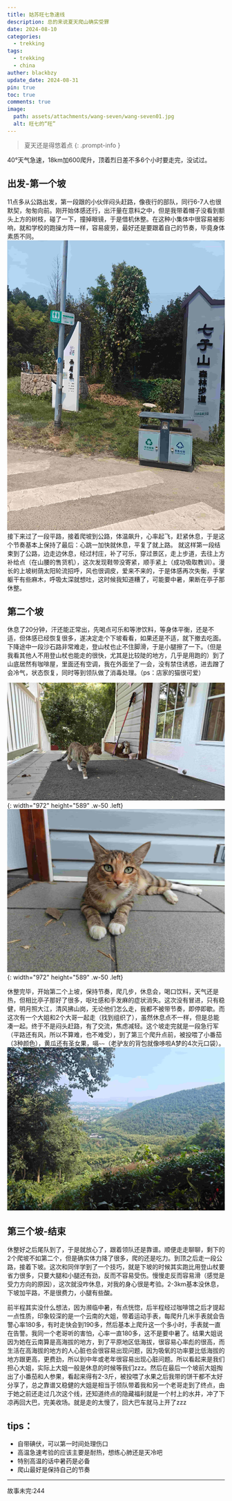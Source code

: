 ```yaml
---
title: 姑苏旺七急速线
description: 总的来说夏天爬山确实受罪
date: 2024-08-10
categories:
  - trekking
tags:
  - trekking
  - china
auther: blackbzy
update_date: 2024-08-31
pin: true
toc: true
comments: true
image:
  path: assets/attachments/wang-seven/wang-seven01.jpg
  alt: 旺七的“旺”
---
```



> 夏天还是得悠着点
{: .prompt-info }

40°天气急速，18km加600爬升，顶着烈日差不多6个小时要走完，没试过。
## 出发-第一个坡
11点多从公路出发，第一段跟的小伙伴闷头赶路，像夜行的部队，同行6-7人也很默契，匆匆向前。刚开始体感还行，出汗量在意料之中，但是我带着帽子没看到额头上方的树枝，碰了一下，撞掉眼镜，于是借机休整。在这种小集体中很容易被影响，就和学校的跑操方阵一样，容易疲劳，最好还是要跟着自己的节奏，毕竟身体素质不同。
![img](assets/attachments/wang-seven/wang-seven02.jpg)
接下来过了一段平路，接着爬坡到公路，体温飙升，心率起飞，赶紧休息，于是这个节奏基本上保持了最后：心跳一加快就休息，平复了就上路。
就这样第一段结束到了公路，边走边休息，经过村庄，补了可乐，穿过景区，走上步道，去往上方补给点（在山腰的售货机），这次发现鞋带没寄紧，顺手紧上（成功吸取教训）。漫长的上坡树荫太阳轮流招呼，风也很调皮，爱来不来的，于是体感再次失衡，手掌躯干有些麻木，呼吸太深就想吐，这时候我知道糟了，可能要中暑，果断在亭子那休整。

## 第二个坡
休息了20分钟，汗还能正常出，先喝点可乐和等渗饮料，等身体平衡，还是不适，但体感已经恢复很多，遂决定走个下坡看看，如果还是不适，就下撤去吃面。下降途中一段沙石路非常难走，登山杖也止不住脚滑，于是小腿擦了一下。（但是我看其他人不用登山杖也能走的很快，尤其是比较陡的地方，几乎是用跑的）到了山底居然有咖啡屋，里面还有空调，我在外面坐了一会，没有禁住诱惑，进去蹭了会冷气，状态恢复，同时等到领队做了消毒处理。（ps：店家的猫很可爱）

![img](assets/attachments/wang-seven/wang-seven04.jpg){: width="972" height="589" .w-50 .left}
![img](assets/attachments/wang-seven/wang-seven03.jpg){: width="972" height="589" .w-50 .left}

休整完毕，开始第二个上坡，保持节奏，爬几步，休息会，喝口饮料，天气还是热，但相比亭子那好了很多，呕吐感和手发麻的症状消失。这次没有冒进，只有稳健，明月照大江，清风拂山岗，无论他们怎么走，我都不被带节奏，即停即歇。而这次有一个大姐和2个大哥一起走（找到组织了），虽然休息点不一样，但是总能凑一起。终于不是闷头赶路，有了交流，焦虑减轻。这个坡走完就是一段急行军（平路还有风，所以不算难，也不难受），到了第三个爬升点前，被投喂了小番茄（3种颜色），黄瓜还有圣女果，嗝`~~`（老驴友的背包就像哆啦A梦的4次元口袋）。
![img](assets/attachments/wang-seven/wang-seven05.jpg)
## 第三个坡-结束
休整好之后尾队到了，于是就放心了，跟着领队还是靠谱。顺便走走聊聊，剩下的2个爬坡不如第二个，但是确实体力降了很多，爬的还是吃力。到顶之后走一段公路，接着下坡。这次和同伴学到了一个技巧，就是下坡的时候其实跑比用登山杖要省力很多，只要大腿和小腿还有劲，反而不容易受伤。慢慢走反而容易滑（感觉是受力方向的原因），这次就没咋休息，对我的身心很是考验。2-3km基本没休息，下坡加平路，不是很费力，小腿有些酸。

前半程其实没什么想法，因为濒临中暑，有点恍惚，后半程经过咖啡馆之后才提起一点性质，印象较深的是一个云南的大姐，带着运动手表，每爬升几米手表就会告警心率180多，有时走快会到190多，然后基本上爬升这一个多小时，手表就一直在告警。我同一个老哥听的害怕，心率一直180多，这不是要中暑了。结果大姐说因为她在云南算是高海拔的地方，到了平原地区低海拔，很容易心率彪的很高，而生活在高海拔的地方的人心脏也会很容易出现问题，因为吸氧的功率要比低海拔的地方跟更高，更费劲，所以到中年或老年很容易出现心脏问题。所以看起来是我们担心大姐，实际上大姐一般是休息的时候等我们zzz。然后在最后一个坡前大姐掏出了小番茄和人参果，看起来得有2-3斤，被投喂了水果之后我带的饼干都不太好分享了，总之靠谱又稳健的大姐是相当于领队带着我和另一个老哥走到了终点，由于她之前还走过几次这个线，还知道终点的隐藏福利就是一个村上的水井，冲了下凉再回大巴，完美收场。就是走的太慢了，回大巴车就马上开了zzz

## tips：
- 自带碘伏，可以第一时间处理伤口
- 高温急速考验的应该主要是耐热，想练心肺还是天冷吧
- 特别高温的话中暑药是必备
- 爬山最好是保持自己的节奏

---
故事未完:244
